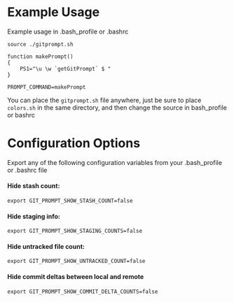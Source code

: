 # Example Usage
Example usage in .bash_profile or .bashrc
```
source ./gitprompt.sh

function makePrompt()
{
    PS1="\u \w `getGitPrompt` $ "
}

PROMPT_COMMAND=makePrompt
```

You can place the `gitprompt.sh` file anywhere, just be sure to place `colors.sh` in the same directory, and then change the source in bash_profile or bashrc

# Configuration Options
Export any of the following configuration variables from your .bash_profile or .bashrc file

#### Hide stash count:
`export GIT_PROMPT_SHOW_STASH_COUNT=false`

#### Hide staging info:
`export GIT_PROMPT_SHOW_STAGING_COUNTS=false`

#### Hide untracked file count:
`export GIT_PROMPT_SHOW_UNTRACKED_COUNT=false`

#### Hide commit deltas between local and remote
`export GIT_PROMPT_SHOW_COMMIT_DELTA_COUNTS=false`
